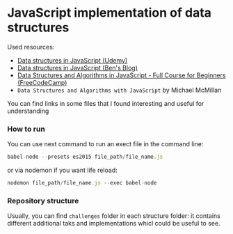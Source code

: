 # JavaScript implementation of data structures
Used resources:
 - [Data structures in JavaScript (Udemy)](https://www.udemy.com/data-structures-in-javascript/learn/v4/overview)
 - [Data structures in JavaScript (Ben's Blog)](http://blog.benoitvallon.com/data-structures-in-javascript/data-structures-in-javascript/)
 - [Data Structures and Algorithms in JavaScript - Full Course for Beginners (FreeCodeCamp)](https://www.freecodecamp.org/news/beaucarnes/data-structures-and-algorithms-in-javascript--EWd2k87)
 - ``Data Structures and Algorithms with JavaScript`` by Michael McMillan
 
You can find links in some files that I found interesting and useful for understanding

### How to run
You can use next command to run an exect file in the command line:
```javascript
babel-node --presets es2015 file_path/file_name.js
```
or via nodemon if you want life reload:
```javascript
nodemon file_path/file_name.js --exec babel-node
```

### Repository structure
Usually, you can find ``challenges`` folder in each structure folder: 
it contains different additional taks and implementations whicl could be useful to see.
